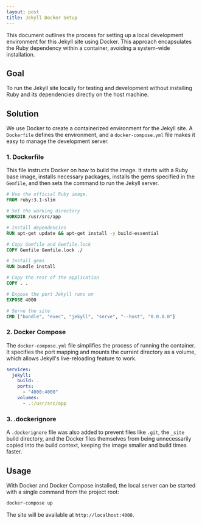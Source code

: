 ```yaml
---
layout: post
title: Jekyll Docker Setup
---
```


This document outlines the process for setting up a local development environment for this Jekyll site using Docker. This approach encapsulates the Ruby dependency within a container, avoiding a system-wide installation.

## Goal

To run the Jekyll site locally for testing and development without installing Ruby and its dependencies directly on the host machine.

## Solution

We use Docker to create a containerized environment for the Jekyll site. A `Dockerfile` defines the environment, and a `docker-compose.yml` file makes it easy to manage the development server.

### 1. Dockerfile

This file instructs Docker on how to build the image. It starts with a Ruby base image, installs necessary packages, installs the gems specified in the `Gemfile`, and then sets the command to run the Jekyll server.

```dockerfile
# Use the official Ruby image.
FROM ruby:3.1-slim

# Set the working directory
WORKDIR /usr/src/app

# Install dependencies
RUN apt-get update && apt-get install -y build-essential

# Copy Gemfile and Gemfile.lock
COPY Gemfile Gemfile.lock ./

# Install gems
RUN bundle install

# Copy the rest of the application
COPY . .

# Expose the port Jekyll runs on
EXPOSE 4000

# Serve the site
CMD ["bundle", "exec", "jekyll", "serve", "--host", "0.0.0.0"]
```

### 2. Docker Compose

The `docker-compose.yml` file simplifies the process of running the container. It specifies the port mapping and mounts the current directory as a volume, which allows Jekyll's live-reloading feature to work.

```yaml
services:
  jekyll:
    build: .
    ports:
      - "4000:4000"
    volumes:
      - .:/usr/src/app
```

### 3. .dockerignore

A `.dockerignore` file was also added to prevent files like `.git`, the `_site` build directory, and the Docker files themselves from being unnecessarily copied into the build context, keeping the image smaller and build times faster.

## Usage

With Docker and Docker Compose installed, the local server can be started with a single command from the project root:

```bash
docker-compose up
```

The site will be available at `http://localhost:4000`.

